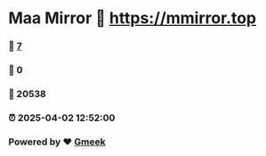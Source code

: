 # Maa Mirror :link: https://mmirror.top 
### :page_facing_up: [7](https://mmirror.top/tag.html) 
### :speech_balloon: 0 
### :hibiscus: 20538 
### :alarm_clock: 2025-04-02 12:52:00 
### Powered by :heart: [Gmeek](https://github.com/Meekdai/Gmeek)
